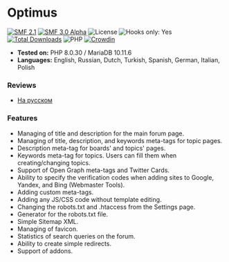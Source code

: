 # Optimus

[![SMF 2.1](https://img.shields.io/badge/SMF-2.1-ed6033.svg?style=flat)](https://github.com/SimpleMachines/SMF2.1)
[![SMF 3.0 Alpha](https://img.shields.io/badge/SMF-3.0_Alpha-ed2533.svg?style=flat)](https://github.com/SimpleMachines/SMF/tree/release-3.0)
![License](https://img.shields.io/github/license/dragomano/optimus)
![Hooks only: Yes](https://img.shields.io/badge/Hooks%20only-YES-blue)
[![Total Downloads](https://img.shields.io/github/downloads/dragomano/Optimus/total.svg)](https://github.com/dragomano/Optimus/releases)
![PHP](https://img.shields.io/badge/PHP-^8.0-blue.svg?style=flat)
[![Crowdin](https://badges.crowdin.net/smf-optimus/localized.svg)](https://crowdin.com/project/smf-optimus)

- **Tested on:** PHP 8.0.30 / MariaDB 10.11.6
- **Languages:** English, Russian, Dutch, Turkish, Spanish, German, Italian, Polish

### Reviews

- [На русском](https://dragomano.ru/mods/optimus)

### Features

- Managing of title and description for the main forum page.
- Managing of title, description, and keywords meta-tags for topic pages.
- Description meta-tag for boards' and topics' pages.
- Keywords meta-tag for topics. Users can fill them when creating/changing topics.
- Support of Open Graph meta-tags and Twitter Cards.
- Ability to specify the verification codes when adding sites to Google, Yandex, and Bing (Webmaster Tools).
- Adding custom meta-tags.
- Adding any JS/CSS code without template editing.
- Changing the robots.txt and .htaccess from the Settings page.
- Generator for the robots.txt file.
- Simple Sitemap XML.
- Managing of favicon.
- Statistics of search queries on the forum.
- Ability to create simple redirects.
- Support of addons.
